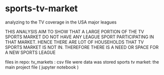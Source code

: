 # sports-tv-market
analyzing to the TV coverage in the USA major leagues 

THIS ANALYSIS AIM TO SHOW THAT A LARGE PORTION OF THE TV SPORTS MARKET DO NOT HAVE ANY LEAGUE SPORT PARTICIPATING IN THAT MARKET. 
HENCE THERE ARE LOT OF HOUSEHOLDS THAT TV SPORTS MARKET IS NOT IN. THEREFORE THERE IS A NEED OR SPACE FOR A NEW SPORTS LEAGUE

files in repo:
    tv_markets : csv file were data was stored
    sports tv market: the main project file ( jupyter notebook )
  

